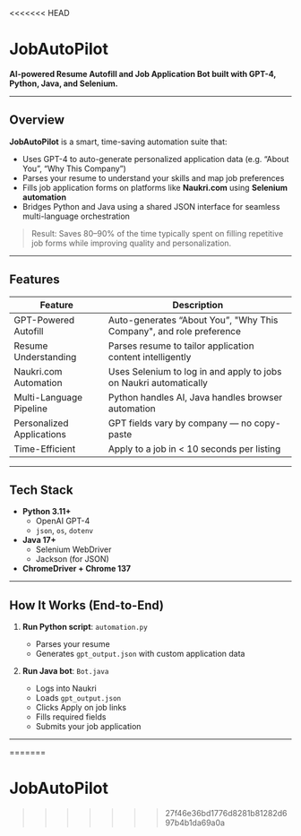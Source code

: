 <<<<<<< HEAD
#  JobAutoPilot

**AI-powered Resume Autofill and Job Application Bot built with GPT-4, Python, Java, and Selenium.**

---

##  Overview

**JobAutoPilot** is a smart, time-saving automation suite that:
-  Uses GPT-4 to auto-generate personalized application data (e.g. “About You”, “Why This Company”)
-  Parses your resume to understand your skills and map job preferences
-  Fills job application forms on platforms like **Naukri.com** using **Selenium automation**
-  Bridges Python and Java using a shared JSON interface for seamless multi-language orchestration

>  Result: Saves 80–90% of the time typically spent on filling repetitive job forms while improving quality and personalization.


---

##  Features

| Feature                        | Description                                                                 |
|-------------------------------|-----------------------------------------------------------------------------|
|  GPT-Powered Autofill        | Auto-generates “About You”, "Why This Company", and role preference         |
|  Resume Understanding        | Parses resume to tailor application content intelligently                   |
|  Naukri.com Automation       | Uses Selenium to log in and apply to jobs on Naukri automatically           |
|  Multi-Language Pipeline     | Python handles AI, Java handles browser automation                          |
|  Personalized Applications   | GPT fields vary by company — no copy-paste                                 |
|  Time-Efficient               | Apply to a job in < 10 seconds per listing                                 |

---

##  Tech Stack

- **Python 3.11+**
  - OpenAI GPT-4
  - `json`, `os`, `dotenv`
- **Java 17+**
  - Selenium WebDriver
  - Jackson (for JSON)
- **ChromeDriver + Chrome 137**

---

##  How It Works (End-to-End)

1. **Run Python script**: `automation.py`
   - Parses your resume
   - Generates `gpt_output.json` with custom application data

2. **Run Java bot**: `Bot.java`
   - Logs into Naukri
   - Loads `gpt_output.json`
   - Clicks Apply on job links
   - Fills required fields
   - Submits your job application

---


=======
# JobAutoPilot
>>>>>>> 27f46e36bd1776d8281b81282d697b4b1da69a0a
